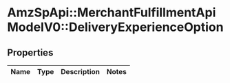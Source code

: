 # AmzSpApi::MerchantFulfillmentApiModelV0::DeliveryExperienceOption

## Properties
Name | Type | Description | Notes
------------ | ------------- | ------------- | -------------

